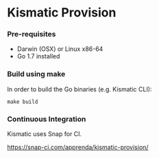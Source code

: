 # Kismatic Provision

### Pre-requisites
- Darwin (OSX) or Linux x86-64
- Go 1.7 installed

### Build using make
In order to build the Go binaries (e.g. Kismatic CLI):
```
make build
```
### Continuous Integration
Kismatic uses Snap for CI.

https://snap-ci.com/apprenda/kismatic-provision/
